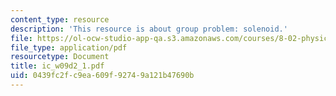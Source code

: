 ```yaml
---
content_type: resource
description: 'This resource is about group problem: solenoid.'
file: https://ol-ocw-studio-app-qa.s3.amazonaws.com/courses/8-02-physics-ii-electricity-and-magnetism-spring-2007/0439fc2fc9ea609f92749a121b47690b_ic_w09d2_1.pdf
file_type: application/pdf
resourcetype: Document
title: ic_w09d2_1.pdf
uid: 0439fc2f-c9ea-609f-9274-9a121b47690b
---
```

